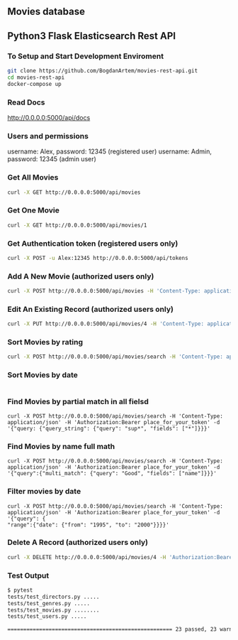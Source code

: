 ## Movies database
## Python3 Flask Elasticsearch Rest API

### To Setup and Start Development Enviroment
```bash
git clone https://github.com/BogdanArtem/movies-rest-api.git
cd movies-rest-api
docker-compose up
```

### Read Docs
http://0.0.0.0:5000/api/docs

### Users and permissions
username: Alex, password: 12345 (registered user)
username: Admin, password: 12345 (admin user)

### Get All Movies
```bash
curl -X GET http://0.0.0.0:5000/api/movies
```

### Get One Movie 
```bash
curl -X GET http://0.0.0.0:5000/api/movies/1
```

### Get Authentication token (registered users only)
```bash
curl -X POST -u Alex:12345 http://0.0.0.0:5000/api/tokens
```

### Add A New Movie (authorized users only)
```bash
curl -X POST http://0.0.0.0:5000/api/movies -H 'Content-Type: application/json' -H 'Authorization:Bearer place_for_your_token' -d '{"name": "Zombie-dinosaurs attack ", "director_id": 1, "date":"1978-01-01", "description": "A mythical artefact resurrected army of zombie-dinosaurs", "rating":3, "poster_url": "www.posters.com", "user_id": 1}'
```

### Edit An Existing Record (authorized users only)
```bash
curl -X PUT http://0.0.0.0:5000/api/movies/4 -H 'Content-Type: application/json' -H 'Authorization:Bearer place_for_your_token' -d '{"name": "Zombie-dinosaur epic attack"}'

```

### Sort Movies by rating
```bash
curl -X POST http://0.0.0.0:5000/api/movies/search -H 'Content-Type: application/json' -H 'Authorization:Bearer place_for_your_token' -d '{"sort": {"rating": "asc"}}'
```

### Sort Movies by date
```curl -X POST http://0.0.0.0:5000/api/movies/search -H 'Content-Type: application/json' -H 'Authorization:Bearer place_for_your_token' -d '{"sort": {"date": "desc"}}'
```

### Find Movies by partial match in all fielsd
```
curl -X POST http://0.0.0.0:5000/api/movies/search -H 'Content-Type: application/json' -H 'Authorization:Bearer place_for_your_token' -d '{"query: {"query_string": {"query": "sup*", "fields": ["*"]}}}'
```

### Find Movies by name full math
```
curl -X POST http://0.0.0.0:5000/api/movies/search -H 'Content-Type: application/json' -H 'Authorization:Bearer place_for_your_token' -d '{"query":{"multi_match": {"query": "Good", "fields": ["name"]}}}'
```

### Filter movies by date
```
curl -X POST http://0.0.0.0:5000/api/movies/search -H 'Content-Type: application/json' -H 'Authorization:Bearer place_for_your_token' -d '{"query": {
"range":{"date": {"from": "1995", "to": "2000"}}}}'
```

### Delete A Record (authorized users only)
```bash
curl -X DELETE http://0.0.0.0:5000/api/movies/4 -H 'Authorization:Bearer place_for_your_token'
```

### Test Output
```bash
$ pytest
tests/test_directors.py .....                                                                                                      [ 21%]
tests/test_genres.py .....                                                                                                         [ 43%]
tests/test_movies.py ........                                                                                                      [ 78%]
tests/test_users.py .....                                                                                                          [100%]

==================================================== 23 passed, 23 warnings in 49.31s ====================================================

```
